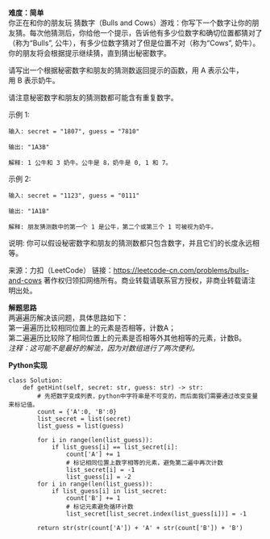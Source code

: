 **难度：简单**  
你正在和你的朋友玩 猜数字（Bulls and Cows）游戏：你写下一个数字让你的朋友猜。每次他猜测后，你给他一个提示，告诉他有多少位数字和确切位置都猜对了（称为“Bulls”, 公牛），有多少位数字猜对了但是位置不对（称为“Cows”, 奶牛）。你的朋友将会根据提示继续猜，直到猜出秘密数字。

请写出一个根据秘密数字和朋友的猜测数返回提示的函数，用 A 表示公牛，用 B 表示奶牛。

请注意秘密数字和朋友的猜测数都可能含有重复数字。

示例 1:
```
输入: secret = "1807", guess = "7810"

输出: "1A3B"

解释: 1 公牛和 3 奶牛。公牛是 8，奶牛是 0, 1 和 7。
```
示例 2:
```
输入: secret = "1123", guess = "0111"

输出: "1A1B"

解释: 朋友猜测数中的第一个 1 是公牛，第二个或第三个 1 可被视为奶牛。
```
说明: 你可以假设秘密数字和朋友的猜测数都只包含数字，并且它们的长度永远相等。

来源：力扣（LeetCode）
链接：https://leetcode-cn.com/problems/bulls-and-cows
著作权归领扣网络所有。商业转载请联系官方授权，非商业转载请注明出处。

**解题思路**  
两遍遍历解决该问题，具体思路如下：  
第一遍遍历比较相同位置上的元素是否相等，计数A；  
第二遍遍历比较除了相同位置上的元素是否相等外其他相等的元素，计数B。  
*注释：这可能不是最好的解法，因为对数组进行了两次便利。*

**Python实现**  
```
class Solution:
    def getHint(self, secret: str, guess: str) -> str:
        # 先把数字变成列表，python中字符串是不可变的，而后面我们需要通过改变变量来标记值。
        count = {'A':0, 'B':0}
        list_secret = list(secret)
        list_guess = list(guess)

        for i in range(len(list_guess)):
            if list_guess[i] == list_secret[i]:
                count['A'] += 1
                # 标记相同位置上数字相等的元素，避免第二遍中再次计数
                list_secret[i] = -1
                list_guess[i] = -2
        for i in range(len(list_guess)):
            if list_guess[i] in list_secret:
                count['B'] += 1
                # 标记元素避免循环计数
                list_secret[list_secret.index(list_guess[i])] = -1
                
        return str(str(count['A']) + 'A' + str(count['B']) + 'B')
```